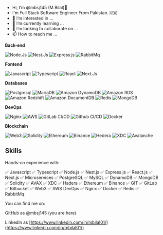 - Hi, I’m @mbsj145 (M.Bilal)👋 
- I'm Full Stack Software Engineer From Pakistan. 🇵🇰
- 👀 I’m interested in ...
- 🌱 I’m currently learning ...
- 💞️ I’m looking to collaborate on ...
- 📫 How to reach me ...


**Back-end**

![Node.Js](https://img.shields.io/badge/-nodejs-black?style=flat-square&logo=nodejs)
![Nest.Js](https://img.shields.io/badge/-Nestjs-0aad48?style=flat-square&logo=Nestjs)
![Express.js](https://img.shields.io/badge/ExpressJs-red?style=flat-square&logo=ExpressJs)
![RabbitMq](https://img.shields.io/badge/-RabbitMq-%FF664?style=flat-square&logo=RabbitMq)

**Fontend**

![Javascript](https://img.shields.io/badge/-Javascript-yellow?style=flat-square&logo=Javascript)
![Typescript](https://img.shields.io/badge/-Typescript-white?style=flat-square&logo=Typescript)
![React](https://img.shields.io/badge/-React.js-black?style=flat-square&logo=React)
![Next.Js](https://img.shields.io/badge/Next-black?style=flat-square&logo=Next.Js)


**Databases**

![Postgresql](https://img.shields.io/badge/-Postgresql-%232c3e50?style=flat-square&logo=Postgresql)
![MariaDB](https://img.shields.io/badge/-MariaDB-blue?style=flat-square&logo=MariaDB)
![Amazon DynamoDB](https://img.shields.io/badge/-Amazon%20DynamoDB-4053A9?style=flat-square&logo=Amazon%20DynamoDB)
![Amazon RDS](https://img.shields.io/badge/-Amazon%20RDS-232F3E?style=flat-square&logo=Amazon%20RDS)
![Amazon Redshift](https://img.shields.io/badge/-Amazon%20Redshift-232F3E?style=flat-square&logo=Amazon%20Redshift)
![Amazon DocumentDB](https://img.shields.io/badge/-Amazon%20DocumentDB-0096D6?style=flat-square&logo=Amazon%20DocumentDB)
![Redis](https://img.shields.io/badge/-Redis-FCA121?style=flat-square&logo=Redis)
![MongoDB](https://img.shields.io/badge/-MongoDB-%232c3e50?style=flat-square&logo=MongoDB)

**DevOps**

![Nginx](https://img.shields.io/badge/-Nginx-000000?style=flat-square&logo=Nginx)
![AWS](https://img.shields.io/badge/-AWS-FF9900?style=flat-square&logo=AWS)
![GitLab CI/CD](https://img.shields.io/badge/-GitLab%20CI%2FCD-%23FCA121?style=flat-square&logo=GitLab)
![Github CI/CD](https://img.shields.io/badge/-Github%20CI%2FCD-%23FCA121?style=flat-square&logo=Github)
![Docker](https://img.shields.io/badge/-Docker-%230000FF?style=flat-square&logo=Docker)

**Blockchain**

![Web3](https://img.shields.io/badge/-Web3-000000?style=flat-square&logo=Web3)
![Solidity](https://img.shields.io/badge/-Solidity-363636?style=flat-square&logo=Solidity)
![Ethereum](https://img.shields.io/badge/-Ethereum-3C3C3D?style=flat-square&logo=Ethereum)
![Binance](https://img.shields.io/badge/-Binance-F0B90B?style=flat-square&logo=Binance)
![Hedera](https://img.shields.io/badge/-Hedera-2C3539?style=flat-square&logo=Hedera)
![XDC](https://img.shields.io/badge/-XDC-1C4DC3?style=flat-square&logo=XDC)
![Avalanche](https://img.shields.io/badge/-Avalanche-E84142?style=flat-square&logo=AVAX)


## Skills

Hands-on experience with:

✅ Javascript ✅ Typescript ✅ Node.js ✅ Nest.js ✅ Express.js ✅ React.js ✅ Next.js ✅ Microservices ✅ PostgreSQL ✅ MySQL ✅ DynamoDB ✅ MongoDB ✅ Solidity ✅ AVAX ✅ XDC ✅ Hadera ✅ Ethereum ✅ Binance ✅ GIT ✅ GitLab ✅ Bitbucket ✅ Web3 ✅ AWS DevOps ✅ Nginx ✅ Docker ✅ Redis ✅ RabbitMq




You can find me on:
<!---
My website: [https://www.linkedin.com/in/mbilal01/](https://www.linkedin.com/in/mbilal01/)
--->
GitHub as @mbsj145 (you are here)

LinkedIn as [https://www.linkedin.com/in/mbilal01/](https://www.linkedin.com/in/mbilal01/)

<!---
tanveersultan53/tanveersultan53 is a ✨ special ✨ repository because its `README.md` (this file) appears on your GitHub profile.
You can click the Preview link to take a look at your changes.
--->
